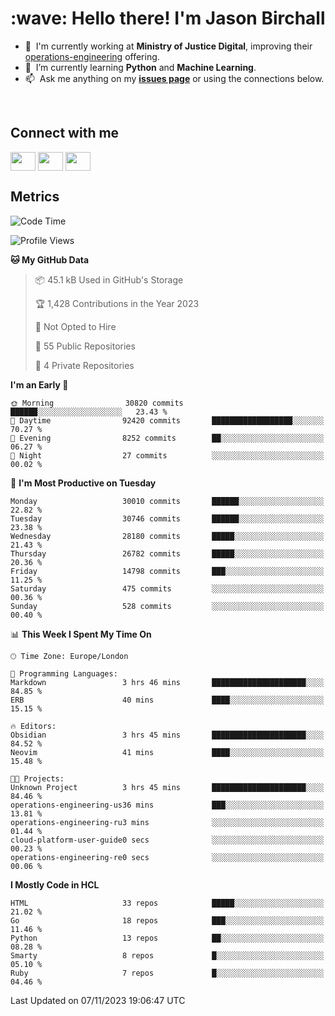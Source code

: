 <h1 align="left" id="jason-title">:wave: Hello there! I'm Jason Birchall</h1>

- :office: &nbsp;I'm currently working at **Ministry of Justice Digital**, improving their [operations-engineering](https://github.com/ministryofjustice/operations-engineering) offering.
- :seedling: &nbsp;I’m currently learning **Python** and **Machine Learning**.
- :mailbox: &nbsp;Ask me anything on my **[issues page]** or using the connections below.


<br>

<h2>Connect with me</h2>
<p>
<a href="https://twitter.com/jsonBirchall" target="blank"><img align="center" src="https://cdn.jsdelivr.net/npm/simple-icons@3.0.1/icons/twitter.svg" alt="" height="30" width="40" /></a>
<a href="https://keybase.io/json0" target="blank"><img align="center" src="https://cdn.jsdelivr.net/npm/simple-icons@3.0.1/icons/keybase.svg" alt="" height="30" width="40" /></a>
<a href="https://www.reddit.com/user/kakorate" target="blank"><img align="center" src="https://cdn.jsdelivr.net/npm/simple-icons@3.0.1/icons/reddit.svg" alt="" height="30" width="40" /></a>
</p>

<h2>Metrics</h2>

<!--START_SECTION:waka-->
![Code Time](http://img.shields.io/badge/Code%20Time-1%2C236%20hrs%203%20mins-blue)

![Profile Views](http://img.shields.io/badge/Profile%20Views-0-blue)

**🐱 My GitHub Data** 

> 📦 45.1 kB Used in GitHub's Storage 
 > 
> 🏆 1,428 Contributions in the Year 2023
 > 
> 🚫 Not Opted to Hire
 > 
> 📜 55 Public Repositories 
 > 
> 🔑 4 Private Repositories 
 > 
**I'm an Early 🐤** 

```text
🌞 Morning                30820 commits       ██████░░░░░░░░░░░░░░░░░░░   23.43 % 
🌆 Daytime                92420 commits       ██████████████████░░░░░░░   70.27 % 
🌃 Evening                8252 commits        ██░░░░░░░░░░░░░░░░░░░░░░░   06.27 % 
🌙 Night                  27 commits          ░░░░░░░░░░░░░░░░░░░░░░░░░   00.02 % 
```
📅 **I'm Most Productive on Tuesday** 

```text
Monday                   30010 commits       ██████░░░░░░░░░░░░░░░░░░░   22.82 % 
Tuesday                  30746 commits       ██████░░░░░░░░░░░░░░░░░░░   23.38 % 
Wednesday                28180 commits       █████░░░░░░░░░░░░░░░░░░░░   21.43 % 
Thursday                 26782 commits       █████░░░░░░░░░░░░░░░░░░░░   20.36 % 
Friday                   14798 commits       ███░░░░░░░░░░░░░░░░░░░░░░   11.25 % 
Saturday                 475 commits         ░░░░░░░░░░░░░░░░░░░░░░░░░   00.36 % 
Sunday                   528 commits         ░░░░░░░░░░░░░░░░░░░░░░░░░   00.40 % 
```


📊 **This Week I Spent My Time On** 

```text
🕑︎ Time Zone: Europe/London

💬 Programming Languages: 
Markdown                 3 hrs 46 mins       █████████████████████░░░░   84.85 % 
ERB                      40 mins             ████░░░░░░░░░░░░░░░░░░░░░   15.15 % 

🔥 Editors: 
Obsidian                 3 hrs 45 mins       █████████████████████░░░░   84.52 % 
Neovim                   41 mins             ████░░░░░░░░░░░░░░░░░░░░░   15.48 % 

🐱‍💻 Projects: 
Unknown Project          3 hrs 45 mins       █████████████████████░░░░   84.46 % 
operations-engineering-us36 mins             ███░░░░░░░░░░░░░░░░░░░░░░   13.81 % 
operations-engineering-ru3 mins              ░░░░░░░░░░░░░░░░░░░░░░░░░   01.44 % 
cloud-platform-user-guide0 secs              ░░░░░░░░░░░░░░░░░░░░░░░░░   00.23 % 
operations-engineering-re0 secs              ░░░░░░░░░░░░░░░░░░░░░░░░░   00.06 % 
```

**I Mostly Code in HCL** 

```text
HTML                     33 repos            █████░░░░░░░░░░░░░░░░░░░░   21.02 % 
Go                       18 repos            ███░░░░░░░░░░░░░░░░░░░░░░   11.46 % 
Python                   13 repos            ██░░░░░░░░░░░░░░░░░░░░░░░   08.28 % 
Smarty                   8 repos             █░░░░░░░░░░░░░░░░░░░░░░░░   05.10 % 
Ruby                     7 repos             █░░░░░░░░░░░░░░░░░░░░░░░░   04.46 % 
```




 Last Updated on 07/11/2023 19:06:47 UTC
<!--END_SECTION:waka-->

<!-- links -->

[issues page]: https://github.com/jasonBirchall/jasonBirchall/issues "jasonBirchall/issues"
